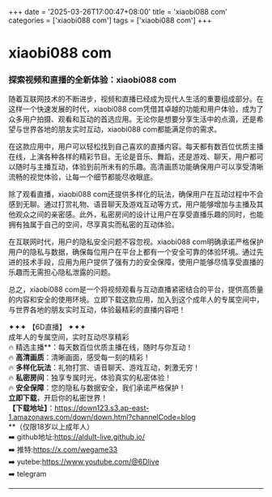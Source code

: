 +++
date = '2025-03-26T17:00:47+08:00'
title = 'xiaobi088 com'
categories = ['xiaobi088 com']
tags = ['xiaobi088 com']
+++

# xiaobi088 com

### 探索视频和直播的全新体验：xiaobi088 com

随着互联网技术的不断进步，视频和直播已经成为现代人生活的重要组成部分。在这样一个快速发展的时代，xiaobi088 com凭借其卓越的功能和用户体验，成为了众多用户拍摄、观看和互动的首选应用。无论你是想要分享生活中的点滴，还是希望与世界各地的朋友实时互动，xiaobi088 com都能满足你的需求。

在这款应用中，用户可以轻松找到自己喜欢的直播内容。每天都有数百位优质主播在线，上演各种各样的精彩节目。无论是音乐、舞蹈，还是游戏、聊天，用户都可以随时与主播互动，体验到前所未有的乐趣。高清画质功能确保用户可以享受清晰流畅的视觉体验，让每一个细节都能尽收眼底。

除了观看直播，xiaobi088 com还提供多样化的玩法，确保用户在互动过程中不会感到无聊。通过打赏礼物、语音聊天及游戏互动等方式，用户能够增加与主播及其他观众之间的亲密感。此外，私密房间的设计让用户在享受直播乐趣的同时，也能拥有独属于自己的空间，尽享真实而私密的互动体验。

在互联网时代，用户的隐私安全问题不容忽视。xiaobi088 com明确承诺严格保护用户的隐私与数据，确保每位用户在平台上都有一个安全可靠的体验环境。通过先进的技术手段，应用为用户提供了强有力的安全保障，使用户能够尽情享受直播的乐趣而无需担心隐私泄露的问题。

总之，xiaobi088 com是一个将视频观看与互动直播紧密结合的平台，提供高质量的内容和安全的使用环境。立即下载这款应用，加入到这个成年人的专属空间中，与世界各地的朋友实时互动，体验最精彩的直播内容吧！

✦✦✦ 【6D直播】 ✦✦✦  
成年人的专属空间，实时互动尽享精彩  
🔥 精选主播**：每天数百位优质主播在线，随时与你互动！  
🔥 **高清画质**：清晰画面，感受每一刻的精彩！  
🔥 **多样化玩法**：礼物打赏、语音聊天、游戏互动，刺激无穷！  
🔥 **私密房间**：独享专属时光，体验真实的私密体验！  
🔥 **安全保障**：您的隐私与数据安全，我们承诺严格保护！  
**立即下载**，开启你的私密世界！  
**【下载地址】**：https://down123.s3.ap-east-1.amazonaws.com/down/down.html?channelCode=blog  
**（仅限18岁以上成年人）  
➡️ github地址:https://aldult-live.github.io/  
➡️ 推特:https://x.com/wegame33  
➡️ yutebe:https://www.youtube.com/@6Dlive  
➡️ telegram

---
